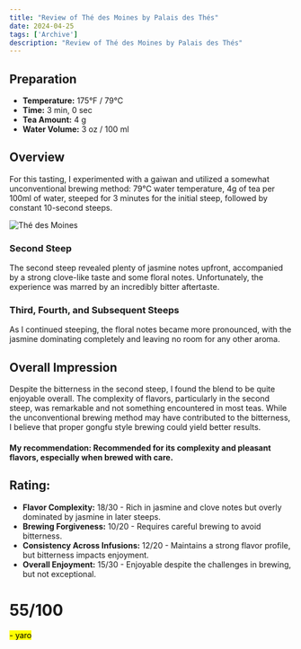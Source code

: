 ```yaml
---
title: "Review of Thé des Moines by Palais des Thés"
date: 2024-04-25
tags: ['Archive']
description: "Review of Thé des Moines by Palais des Thés"
---
```


## Preparation

- **Temperature:** 175°F / 79°C
- **Time:** 3 min, 0 sec
- **Tea Amount:** 4 g
- **Water Volume:** 3 oz / 100 ml

## Overview

For this tasting, I experimented with a gaiwan and utilized a somewhat unconventional brewing method: 79°C water temperature, 4g of tea per 100ml of water, steeped for 3 minutes for the initial steep, followed by constant 10-second steeps.

![Thé des Moines](https://lapothicaire.ca/cdn/shop/products/IMG_8990_1024x1024.jpg?v=1511483699)

### Second Steep

The second steep revealed plenty of jasmine notes upfront, accompanied by a strong clove-like taste and some floral notes. Unfortunately, the experience was marred by an incredibly bitter aftertaste.

### Third, Fourth, and Subsequent Steeps

As I continued steeping, the floral notes became more pronounced, with the jasmine dominating completely and leaving no room for any other aroma.

## Overall Impression

Despite the bitterness in the second steep, I found the blend to be quite enjoyable overall. The complexity of flavors, particularly in the second steep, was remarkable and not something encountered in most teas. While the unconventional brewing method may have contributed to the bitterness, I believe that proper gongfu style brewing could yield better results.

#### My recommendation: Recommended for its complexity and pleasant flavors, especially when brewed with care.

## Rating:

- **Flavor Complexity:** 18/30 - Rich in jasmine and clove notes but overly dominated by jasmine in later steeps.
- **Brewing Forgiveness:** 10/20 - Requires careful brewing to avoid bitterness.
- **Consistency Across Infusions:** 12/20 - Maintains a strong flavor profile, but bitterness impacts enjoyment.
- **Overall Enjoyment:** 15/30 - Enjoyable despite the challenges in brewing, but not exceptional.

# 55/100

<mark>- yaro</mark>
